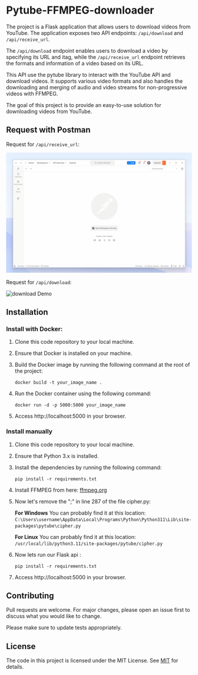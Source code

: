 # Pytube-FFMPEG-downloader

The project is a Flask application that allows users to download videos from YouTube. The application exposes two API endpoints: `/api/download` and `/api/receive_url`.

The `/api/download` endpoint enables users to download a video by specifying its URL and itag, while the `/api/receive_url` endpoint retrieves the formats and information of a video based on its URL.

This API use the pytube library to interact with the YouTube API and download videos. It supports various video formats and also handles the downloading and merging of audio and video streams for non-progressive videos with FFMPEG.

The goal of this project is to provide an easy-to-use solution for downloading videos from YouTube.

## Request with Postman

Request for `/api/receive_url`:  
  
![receiveURL Demo](docs/images/receiveURL.gif)

Request for `/api/download`:
  
![download Demo](docs/images/download.gif)

## Installation

### Install with Docker:

1. Clone this code repository to your local machine.

2. Ensure that Docker is installed on your machine.

3. Build the Docker image by running the following command at the root of the project:

   ```shell
   docker build -t your_image_name .
   ```

4. Run the Docker container using the following command:

   ```shell
   docker run -d -p 5000:5000 your_image_name
   ```

5. Access http://localhost:5000 in your browser.

### Install manually

1. Clone this code repository to your local machine.
2. Ensure that Python 3.x is installed.
3. Install the dependencies by running the following command:
   ```shell
   pip install -r requirements.txt
   ```
4. Install FFMPEG from here: [ffmpeg.org](https://ffmpeg.org/download.html)
5. Now let's remove the ";" in line 287 of the file cipher.py:

   **For Windows**
   You can probably find it at this location:  
    `C:\Users\username\AppData\Local\Programs\Python\Python311\Lib\site-packages\pytube\cipher.py`

   **For Linux**
   You can probably find it at this location:  
    `/usr/local/lib/python3.11/site-packages/pytube/cipher.py`

6. Now lets run our Flask api :
   ```shell
   pip install -r requirements.txt
   ```
7. Access http://localhost:5000 in your browser.

## Contributing

Pull requests are welcome. For major changes, please open an issue first
to discuss what you would like to change.

Please make sure to update tests appropriately.

## License

The code in this project is licensed under the MIT License. See [MIT](https://choosealicense.com/licenses/mit/) for details.
